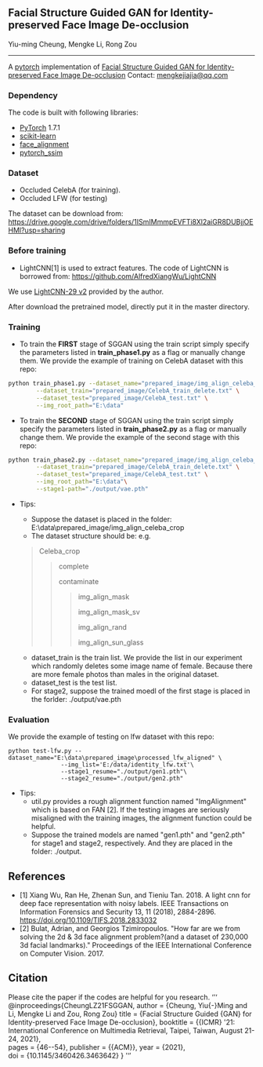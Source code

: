 ## Facial Structure Guided GAN for Identity-preserved Face Image De-occlusion
Yiu-ming Cheung, Mengke Li, Rong Zou
_________________
A [pytorch](http://pytorch.org/) implementation of [Facial Structure Guided GAN for Identity-preserved Face Image De-occlusion](https://dl.acm.org/doi/pdf/10.1145/3460426.3463642)
Contact: mengkejiajia@qq.com


### Dependency

The code is built with following libraries:

- [PyTorch](https://pytorch.org/) 1.7.1
- [scikit-learn](https://scikit-learn.org/stable/)
- [face_alignment](https://github.com/1adrianb/face-alignment)
- [pytorch_ssim](https://github.com/Po-Hsun-Su/pytorch-ssim/tree/master/pytorch_ssim)


### Dataset

- Occluded CelebA (for training).
- Occluded LFW (for testing) 

The dataset can be download from:
https://drive.google.com/drive/folders/1ISmIMmmpEVFTi8Xl2aiGR8DUBjjOEHMl?usp=sharing

### Before training

- LightCNN[1] is used to extract features. The code of LightCNN is borrowed from:
https://github.com/AlfredXiangWu/LightCNN

We use [LightCNN-29 v2](https://drive.google.com/file/d/1Jn6aXtQ84WY-7J3Tpr2_j6sX0ch9yucS/view) provided by the author.

After download the pretrained model, directly put it in the master directory.

### Training 

- To train the **FIRST** stage of SGGAN using the train script simply specify the parameters listed in **train_phase1.py** as a flag or manually change them.
We provide the example of training on CelebA dataset with this repo:
```bash
python train_phase1.py --dataset_name="prepared_image/img_align_celeba_crop" \
		--dataset_train="prepared_image/CelebA_train_delete.txt" \
		--dataset_test="prepared_image/CelebA_test.txt" \
		--img_root_path="E:\data"
```


- To train the **SECOND** stage of SGGAN using the train script simply specify the parameters listed in **train_phase2.py** as a flag or manually change them.
We provide the example of the second stage with this repo:
```bash
python train_phase2.py --dataset_name="prepared_image/img_align_celeba_crop" \
		--dataset_train="prepared_image/CelebA_train_delete.txt" \
		--dataset_test="prepared_image/CelebA_test.txt" \
		--img_root_path="E:\data"\
		--stage1-path="./output/vae.pth"	
```

- Tips:
	- Suppose the dataset is placed in the folder: E:\data\prepared_image/img_align_celeba_crop
	- The dataset structure should be:
	e.g.	
	> Celeba_crop
	>> complete
	>> 
	>> contaminate	
	>>> img_align_mask
	>>> 	
	>>>  img_align_mask_sv	
	>>>  
	>>>  img_align_rand
	>>>  		
	>>>  img_align_sun_glass	

	
	- dataset_train is the train list. We provide the list in our experiment which randomly deletes some image name of female. Because there are more female photos than males in the original dataset.
	- dataset_test is the test list. 
	- For stage2, suppose the trained moedl of the first stage is placed in the forlder: ./output/vae.pth
	
### Evaluation
We provide the example of testing on lfw dataset with this repo:
```
python test-lfw.py --dataset_name="E:\data\prepared_image\processed_lfw_aligned" \
			   --img_list='E:/data/identity_lfw.txt'\
			   --stage1_resume="./output/gen1.pth"\
			   --stage2_resume="./output/gen2.pth"
```

- Tips:
	- util.py provides a rough alignment function named "ImgAlignment" which is based on FAN [2]. If the testing images are seriously misaligned with the training images, the alignment function could be helpful.
	- Suppose the trained models are named "gen1.pth" and "gen2.pth" for stage1 and stage2, respectively. And they are placed in the folder: ./output.
		
## References
- [1] Xiang Wu, Ran He, Zhenan Sun, and Tieniu Tan. 2018. A light cnn for deep face representation with noisy labels. IEEE Transactions on Information Forensics and Security 13, 11 (2018), 2884-2896. https://doi.org/10.1109/TIFS.2018.2833032
- [2] Bulat, Adrian, and Georgios Tzimiropoulos. "How far are we from solving the 2d & 3d face alignment problem?(and a dataset of 230,000 3d facial landmarks)." Proceedings of the IEEE International Conference on Computer Vision. 2017.

## Citation

Please cite the paper if the codes are helpful for you research.
‘’‘
@inproceedings{CheungLZ21FSGGAN,
  author    = {Cheung, Yiu{-}Ming and Li, Mengke Li and Zou, Rong Zou}
  title     = {Facial Structure Guided {GAN} for Identity-preserved Face Image De-occlusion},
  booktitle = {{ICMR} '21: International Conference on Multimedia Retrieval, Taipei,
               Taiwan, August 21-24, 2021},       
  pages     = {46--54},
  publisher = {{ACM}},
  year      = {2021},  
  doi       = {10.1145/3460426.3463642}
}
’‘’
